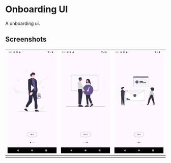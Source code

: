 # Onboarding UI

A onboarding ui.

## Screenshots

| ![](/screenshots/screenshot1.png) | ![](/screenshots/screenshot2.png) | ![](/screenshots/screenshot3.png) |
| --------------------------------- | --------------------------------- | --------------------------------- |
|                                   |                                   |                                   |
